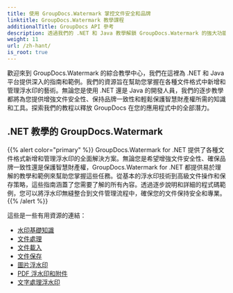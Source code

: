 ```yaml
---
title: 使用 GroupDocs.Watermark 掌控文件安全和品牌
linktitle: GroupDocs.Watermark 教學課程
additionalTitle: GroupDocs API 參考
description: 透過我們的 .NET 和 Java 教學解鎖 GroupDocs.Watermark 的強大功能。掌握文件安全和品牌的浮水印技術。
weight: 11
url: /zh-hant/
is_root: true
---
```


歡迎來到 GroupDocs.Watermark 的綜合教學中心，我們在這裡為 .NET 和 Java 平台提供深入的指南和範例。我們的資源旨在幫助您掌握在各種文件格式中新增和管理浮水印的藝術。無論您是使用 .NET 還是 Java 的開發人員，我們的逐步教學都將為您提供增強文件安全性、保持品牌一致性和輕鬆保護智慧財產權所需的知識和工具。探索我們的教程以釋放 GroupDocs 在您的應用程式中的全部潛力。


## .NET 教學的 GroupDocs.Watermark
{{% alert color="primary" %}}
GroupDocs.Watermark for .NET 提供了各種文件格式新增和管理浮水印的全面解決方案。無論您是希望增強文件安全性、確保品牌一致性還是保護智慧財產權，GroupDocs.Watermark for .NET 都提供易於理解的教學和範例來幫助您掌握這些任務。從基本的浮水印技術到高級文件操作和保存策略，這些指南涵蓋了您需要了解的所有內容。透過逐步說明和詳細的程式碼範例，您可以將浮水印無縫整合到文件管理流程中，確保您的文件保持安全和專業。
{{% /alert %}}

這些是一些有用資源的連結：
 
- [水印基礎知識](./net/watermarking-basics/)
- [文件處理](./net/document-manipulation/)
- [文件載入](./net/document-loadings/)
- [文件保存](./net/document-savings/)
- [圖片浮水印](./net/image-watermarkings/)
- [PDF 浮水印和附件](./net/pdf-watermarking-attachments/)
- [文字處理浮水印](./net/word-processing-watermarkings/)
